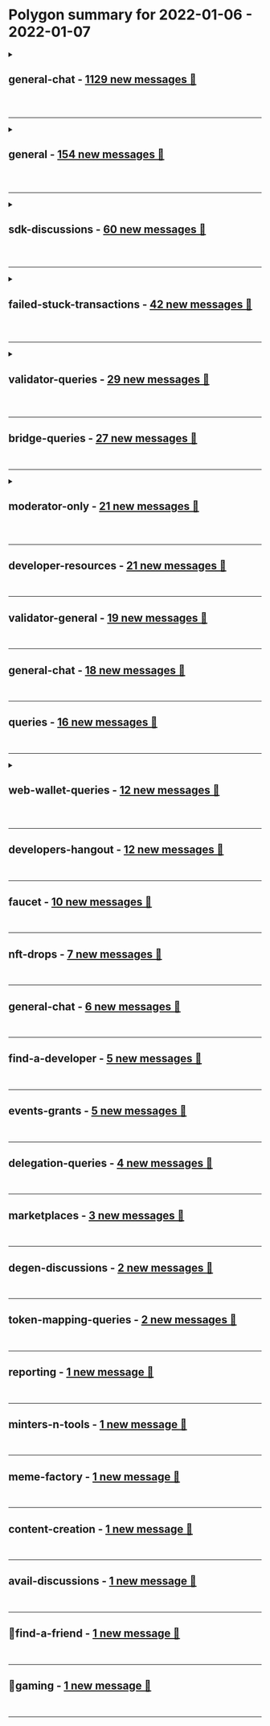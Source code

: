 # **Polygon** summary for **2022-01-06** - **2022-01-07**

<details>
<summary>

## **general-chat** - [1129 new messages 📨](https://discord.com/channels/635865020172861441/847768728166989825)

</summary>

---

### 💌 **Most reacted messages**

1. *No, I got banned because one of the developers in the community claimed there had been another fork and I asked for clarity.  The mod who banned did not document it, and deleted the convo.  Aman is aware, and he knows that my alt is here.* **&rarr;** [Discord Discussion](https://discord.com/channels/635865020172861441/847768728166989825/928929090604507156)

2. *Here's the data: 29.2% of blocks mined in the last 24 hours are by good actors (from a user experience standpoint), 50.5% by bad actors. I only looked at the top 80% of validators.  Bad Actors: 20% of blocks; BAD ACTOR 0x7b5000af8ab69fd59eb0d4f5762bff57c9c04385 Target 15m gas limit; makes empty blocks These three addresses are all owned by the same group; they’re not three independent validators, so they really account for 20.3% of all blocks:  - Group 8.5% of blocks; BAD ACTOR 0x26c80cc193b27d73d2c40943acec77f4da2c5bd8 Target 15m gas limit  - Group 7.4% of blocks; BAD ACTOR 0xe7e2cb8c81c10ff191a73fe266788c9ce62ec754 Target 15m gas limit  - Group 4.4% of blocks; BAD ACTOR 0xbdbd4347b082d9d6bdf2da4555a37ce52a2e2120 Target 15m gas limit Produces empty blocks 4.3% of blocks; BAD ACTOR 0xb79fad4ca981472442f53d16365fdf0305ffd8e9 Target 15m gas limit 3.2% of blocks; BAD ACTOR address/0x742d13f0b2a19c823bdd362b16305e4704b97a38 MANY empty blocks; not mined for 7 hours 2.7% of blocks; BAD ACTOR 0xbc6044f4a1688d8b8596a9f7d4659e09985eebe6 Some empty blocks; not mined for 10 hours  Good actors: 13% of blocks 0x7c7379531b2aee82e4ca06d4175d13b9cbeafd49 9.8% of blocks 0xf0245f6251bef9447a08766b9da2b07b28ad80b0 3.3% of blocks 0x4f856f79f54592a48c8a1a1fafa1b0a3ac053f99 3.1% of blocks 0xc6869257205e20c2a43cb31345db534aecb49f6e 5% of blocks 0xb95d435df3f8b2a8d8b9c2b7c8766c9ae6ed8cc9 Not mined for 20 hrs* **&rarr;** [Discord Discussion](https://discord.com/channels/635865020172861441/847768728166989825/928746133596024902)

3. *In addition to the block competition issue, there's also an economic mismatch between validators and users going on. Looks like the majority of validators (ones who have mined more than 50.5% of blocks in the last 24 hours) have identified that higher gas prices are very good for their business, so they're actively working to (a) lower the block gas limit while they're mining, and (b) drop blocks and extend their block times.   Solving the competition issue would also mitigate this mismatch; if validators compete, and one thing they're competing on is block time and block size, then only validators with high throughput would be successful at creating blocks.* **&rarr;** [Discord Discussion](https://discord.com/channels/635865020172861441/847768728166989825/928742889792626698)


---

### ↩️ **Messages with most replies**

* [3 ↩️] *There already is an article on the matter: https://cryptobriefing.com/nft-gamers-are-clogging-up-polygon/* **&rarr;** [Discord Discussion](https://discord.com/channels/635865020172861441/847768728166989825/928940542744743966)

* [3 ↩️] *So many things. 1: Ability to store blockchain locally ( will never happen) 2: Dynamic fee model so network doesn’t keep botting itself to death 3: ability to run a profitable node for less than 8 figures   list goes on* **&rarr;** [Discord Discussion](https://discord.com/channels/635865020172861441/847768728166989825/928749515928915968)

* [3 ↩️] *Passing blame to Binance and just continuing to accept zero transaction blocks sort of misses the point, when the protocol should have a solution to prevent this behavior if it's a pattern* **&rarr;** [Discord Discussion](https://discord.com/channels/635865020172861441/847768728166989825/928724909000114216)


---


### 🔝 **Topics and related messages**

1. **validators, blocks, validator**

    Grraarrgghh | WontPMYouFirst --- *the validator thing I haven't heard much from the team regarding so I can't speculate on that* **&rarr;** [Discord Discussion](https://discord.com/channels/635865020172861441/847768728166989825/929028752095186995)

    PostCaptwo --- *Validator had to know in advance that it was lined up for multiple sessions in a row, and it knew it could start the process effectively* **&rarr;** [Discord Discussion](https://discord.com/channels/635865020172861441/847768728166989825/928947874052595763)

    lukas7 --- *protocol that ignoring bad validator :D?* **&rarr;** [Discord Discussion](https://discord.com/channels/635865020172861441/847768728166989825/928947311743225877)

2. **banned, ban, post**

    toniodlab --- *Is someone can ban this dude ?* **&rarr;** [Discord Discussion](https://discord.com/channels/635865020172861441/847768728166989825/928934373078749234)

    toniodlab --- *Ohh you're still here you ? Changed name from PostCapone ? You get banned for fud I guess xD* **&rarr;** [Discord Discussion](https://discord.com/channels/635865020172861441/847768728166989825/928928838308757565)

    PostCaptwo --- *Apparently Aman doesn't know who banned me or why either* **&rarr;** [Discord Discussion](https://discord.com/channels/635865020172861441/847768728166989825/928768542894092310)

3. **speed, security, decentralization**

    ChristopherTrimboli.eth --- *I wonder how much a blockchain could benefit from adding smart network packet optimizations to maintain the fastest connections to all nodes, like how many nodes are using terrible latencys* **&rarr;** [Discord Discussion](https://discord.com/channels/635865020172861441/847768728166989825/928941371216244767)

    PostCaptwo --- *This is EXTREME centralization at the protocol level* **&rarr;** [Discord Discussion](https://discord.com/channels/635865020172861441/847768728166989825/928940288880300032)

    PostCaptwo --- *Decentralizing the protocol would speed you back up, 100% and provable* **&rarr;** [Discord Discussion](https://discord.com/channels/635865020172861441/847768728166989825/928938540837011466)

4. **matic, holding matic, swap**

    Subaru Natsuki --- *till when will matic be suspended on binance?* **&rarr;** [Discord Discussion](https://discord.com/channels/635865020172861441/847768728166989825/929001375185133608)

    Frank --- *Matic is absolutely not dead. It's just struggling v hard right now and I'm sure the community is going to find a solution.* **&rarr;** [Discord Discussion](https://discord.com/channels/635865020172861441/847768728166989825/928714785636368465)

    deathgripson --- *Matic works its just taking a huge crap on itself lately* **&rarr;** [Discord Discussion](https://discord.com/channels/635865020172861441/847768728166989825/928714578844590080)

5. **bsc, cheapest, matic**

    zgur.eth --- *i would like to see a well written code bsc work good 🙂* **&rarr;** [Discord Discussion](https://discord.com/channels/635865020172861441/847768728166989825/928920461771939871)

    zgur.eth --- *i think you cant move and transfer and web3 token in bsc my brief comment is in this direction* **&rarr;** [Discord Discussion](https://discord.com/channels/635865020172861441/847768728166989825/928920397099986955)

    sbmitchell --- *What exactly are you trying to sell or say about bsc?* **&rarr;** [Discord Discussion](https://discord.com/channels/635865020172861441/847768728166989825/928920136889540628)

</details>

&nbsp;  

---

<details>
<summary>

## **general** - [154 new messages 📨](https://discord.com/channels/635865020172861441/897008314267889714)

</summary>

---

### ↩️ **Messages with most replies**

* [2 ↩️] *What is the best way to get an Ethereum coin on the Polygon network?* **&rarr;** [Discord Discussion](https://discord.com/channels/635865020172861441/897008314267889714/929050964097380423)

* [2 ↩️] *I've seen that you are very sincere and responsive in these forums, and I wanted to get your thoughts on the current market? I believe that unless the government starts a new stimulus program, which in the end will piss off people because it creates more inflation with more dollars in the market; The fed doesn't stop the interest rate increase speech; more countries start accepting BTC or crypto; the negative ESG narrative towards proof of work dies off, which I doubt because people can believe that BTC is hogging all the power and causing power prices to go up, etc, that we are pretty much in the beginning of a bear market. This isn't some phony "CHINA BANNED BTC AGAIN" BS. Do you see anything that would be positive?* **&rarr;** [Discord Discussion](https://discord.com/channels/635865020172861441/897008314267889714/928826670792708216)


---


### 🔝 **Topics and related messages**

1. **polygon, bridge, matic**

    Grraarrgghh | WontPMYouFirst --- *there are other methods as well, which are illustrated in this video (yes I know it's SFF based but the methods work for getting MATIC into Polygon) and there's a list of exchanges in the video description https://www.youtube.com/watch?v=ZFt5uHhqzCU* **&rarr;** [Discord Discussion](https://discord.com/channels/635865020172861441/897008314267889714/929066275764862996)

    jon pappas --- *Okay, do you have an example? What's the best one* **&rarr;** [Discord Discussion](https://discord.com/channels/635865020172861441/897008314267889714/929066223264743425)

    Grraarrgghh | WontPMYouFirst --- *Only using the official bridge. You can bridge ERC-20 tokens to=Polygon for less than a dollar on compatible exchanges* **&rarr;** [Discord Discussion](https://discord.com/channels/635865020172861441/897008314267889714/929066034667876353)

2. **pretty, sunflower, sff**

    mrbugatti182 --- *How is the team going to fix the sunflowers problem?* **&rarr;** [Discord Discussion](https://discord.com/channels/635865020172861441/897008314267889714/929026219821924362)

    YuraConst --- *Sunflower Farm is the festering example of why London style Dynamic Load Management is a good idea* **&rarr;** [Discord Discussion](https://discord.com/channels/635865020172861441/897008314267889714/928960463214116915)

    V2 --- *Can I post a medium article I wrote summarizing what is happening with the Sunflower Farmers game and Polygon network on this channel?* **&rarr;** [Discord Discussion](https://discord.com/channels/635865020172861441/897008314267889714/928939716890460180)

3. **fixed, dude, asked**

    CodeSnipe69 --- *Does the devs have plans on fixing the issue? I thought that this is a L2 scaling solution 😄* **&rarr;** [Discord Discussion](https://discord.com/channels/635865020172861441/897008314267889714/928838491910058004)

    AlgoRhythm --- *People were abusing it, it’s currently disabled until more restrictions are in place* **&rarr;** [Discord Discussion](https://discord.com/channels/635865020172861441/897008314267889714/928746439595667496)

    PostCaptwo --- *But if they had fixed with another update, would have been p weird considered how rough the last one went over. Methinks the curiosity was p justified.* **&rarr;** [Discord Discussion](https://discord.com/channels/635865020172861441/897008314267889714/928733566836277310)

4. **matic, swap, usdc**

    Idleboost --- *low key request (yes I'm one of those guys) - can someone send me 5x matic and i'll repay with 10? Trying to withdraw my matic on aave to pay be used to pay back some loans before i get liquidated. Been waiting a few days for gas to drop in order to have enough to withdraw but it aint happening and market is falling.* **&rarr;** [Discord Discussion](https://discord.com/channels/635865020172861441/897008314267889714/928867811730812978)

    JaeMoon7 --- *I didn't, I've only used matic.supply. I'll try it. It says it sent .05* **&rarr;** [Discord Discussion](https://discord.com/channels/635865020172861441/897008314267889714/928728825645371413)

    Grraarrgghh | WontPMYouFirst --- *Also you can DM me and I can send matic* **&rarr;** [Discord Discussion](https://discord.com/channels/635865020172861441/897008314267889714/928728291597254727)

5. **rpc, old, rpcs**

    Derbygold.eth --- *So, should I delete old RPC or edit old one ?* **&rarr;** [Discord Discussion](https://discord.com/channels/635865020172861441/897008314267889714/929063606446862431)

    Rajer --- *May I ask what's the difference between the old rpc and the new one?* **&rarr;** [Discord Discussion](https://discord.com/channels/635865020172861441/897008314267889714/928919974196695040)

    JaeMoon7 --- *Legit tried 6 RPCs now and they're all completely clogged* **&rarr;** [Discord Discussion](https://discord.com/channels/635865020172861441/897008314267889714/928724483664146482)

</details>

&nbsp;  

---

<details>
<summary>

## **sdk-discussions** - [60 new messages 📨](https://discord.com/channels/635865020172861441/847082089635643413)

</summary>

---


### 🔝 **Topics and related messages**

1. **pos, sdk, polygon sdk**

    zgur.eth --- *and yes for example your validator client node send rpc new block blockchain is accept* **&rarr;** [Discord Discussion](https://discord.com/channels/635865020172861441/847082089635643413/928982425390972949)

    zgur.eth --- *Consensus type ibft Mechanism POA Blockchain acceptable rpc PoS* **&rarr;** [Discord Discussion](https://discord.com/channels/635865020172861441/847082089635643413/928982299029164063)

    blockchain-dev --- *Ohk, so to add a validator node, you use POA, and then the validators validate everything and do their work making the network POS?* **&rarr;** [Discord Discussion](https://discord.com/channels/635865020172861441/847082089635643413/928981942622363678)

2. **erc20, stake, staking**

    blockchain-dev --- *Yes, I got your point or maybe some misunderstanding from my end, so please correct me. We can deploy a simple erc20 contract on the stand alone chain, but I am talking about the validating part. Here it says in the doc that min amount to stake is 1ETH(which is MATIC) and you can become a validator, however is there a possibility where let's say we can have stake 100GLD tokens to become a validator?* **&rarr;** [Discord Discussion](https://discord.com/channels/635865020172861441/847082089635643413/928976890058899486)

    blockchain-dev --- *Yes, correct, so I believe that's the staking contract which will be defined on the stand alone chain and will be validating transactions* **&rarr;** [Discord Discussion](https://discord.com/channels/635865020172861441/847082089635643413/928973517301633074)

    zgur.eth --- *hm no its a validator-stake contract not erc20 smart* **&rarr;** [Discord Discussion](https://discord.com/channels/635865020172861441/847082089635643413/928973283779571742)

</details>

&nbsp;  

---

<details>
<summary>

## **failed-stuck-transactions** - [42 new messages 📨](https://discord.com/channels/635865020172861441/897771099721457675)

</summary>

---

### ↩️ **Messages with most replies**

* [2 ↩️] *Make sure you use this rpc: https://polygon-rpc.com/ If you don't want to wait for your pending transaction you can reset your account and redo the transaction with higher gas.* **&rarr;** [Discord Discussion](https://discord.com/channels/635865020172861441/897771099721457675/928765032798511146)


---


### 🔝 **Topics and related messages**

1. **pending, gas, transaction**

    Br3pt --- *Is the pending txs website (https://polygonscan.com/txsPending) maybe only showing those that have been picked up and put in a block?* **&rarr;** [Discord Discussion](https://discord.com/channels/635865020172861441/897771099721457675/929065430264463421)

    AlgoRhythm --- *Your new transactions should replace the old ones. Make sure you use a high enough gas to make them go through (500+ for at least the first one just to get the old tx's cleared out).* **&rarr;** [Discord Discussion](https://discord.com/channels/635865020172861441/897771099721457675/929064623943065661)

    Br3pt --- *Hi, I have similar issues, with one tx being stuck for 1 day and another for a few hours. I've tried your method and tried to submit a new tx, but still pending. Now I'm wondering if those pending txs are still being executed and there is a queue* **&rarr;** [Discord Discussion](https://discord.com/channels/635865020172861441/897771099721457675/929064387916992522)

2. **usdt, bridged, wallet bridged usdt**

    Grraarrgghh | WontPMYouFirst --- *note there are two common USDT contracts on Polygon as well, so you may need to ensure you added the correct one* **&rarr;** [Discord Discussion](https://discord.com/channels/635865020172861441/897771099721457675/928838120483475506)

    Grraarrgghh | WontPMYouFirst --- *firstly can i ask, did you add the USDT token to your Polygon wallet?* **&rarr;** [Discord Discussion](https://discord.com/channels/635865020172861441/897771099721457675/928837820687220799)

    zzshwg --- *i bridged usdt from fantom to polygon* **&rarr;** [Discord Discussion](https://discord.com/channels/635865020172861441/897771099721457675/928836997898964992)

</details>

&nbsp;  

---

<details>
<summary>

## **validator-queries** - [29 new messages 📨](https://discord.com/channels/635865020172861441/648890882963013643)

</summary>

---


### 🔝 **Topics and related messages**

1. **397778302691049475, manually, time**

    a404.eth --- *What's the difference between a pruned node and a fullnode?* **&rarr;** [Discord Discussion](https://discord.com/channels/635865020172861441/648890882963013643/929016858965856276)

    Stake | StakePool --- *It will depend on the size of available storage you have on your server. Every week, a new snapshot appears https://snapshots.matic.today/, which in this case would be the same as pruning manually.* **&rarr;** [Discord Discussion](https://discord.com/channels/635865020172861441/648890882963013643/929016451292098561)

    Stake | StakePool --- *The last time I pruned the average time was between 4 and 5 hours.* **&rarr;** [Discord Discussion](https://discord.com/channels/635865020172861441/648890882963013643/929015294180085840)

2. **06, 06 23 06, 23**

    mahe1 --- *that was the issue. I didnt start it.* **&rarr;** [Discord Discussion](https://discord.com/channels/635865020172861441/648890882963013643/928800299689328731)

    mahe1 --- *Heimdall is all synced and working* **&rarr;** [Discord Discussion](https://discord.com/channels/635865020172861441/648890882963013643/928780501286813718)

    mahe1 --- *i added enodes from this discord and using snapshot* **&rarr;** [Discord Discussion](https://discord.com/channels/635865020172861441/648890882963013643/928780458748157953)

</details>

&nbsp;  

---

## **bridge-queries** - [27 new messages 📨](https://discord.com/channels/635865020172861441/897771407310716950)
&nbsp;  

---

<details>
<summary>

## **moderator-only** - [21 new messages 📨](https://discord.com/channels/635865020172861441/839057894154043423)

</summary>

---


### 🔝 **Topics and related messages**

1. **ban, rivalry, make sure**

    AlgoRhythm --- *Either of you care if we unban Post Capone?  He’s back, so not much different if he’s on his main or alt account.* **&rarr;** [Discord Discussion](https://discord.com/channels/635865020172861441/839057894154043423/928787452221616189)

    AlgoRhythm --- *Wow, interesting. He’s on the ban list, but I didn’t ban him either. I didn’t know if one of you finally got fed up with him 😛.* **&rarr;** [Discord Discussion](https://discord.com/channels/635865020172861441/839057894154043423/928743407474577450)

    Stake | StakePool --- *Even though he's been doing FUD all the time. I didn't make any bans. Bad intentioned people just want attention. I've never seen a post from him before praising protocol.* **&rarr;** [Discord Discussion](https://discord.com/channels/635865020172861441/839057894154043423/928740179844411493)

2. **faucet, fail, going**

    AlgoRhythm --- *Faucet is back up, and I'll keep an eye on it if I missed anything they're exploiting. Below are the checks in place: * User can request between 0.05 and 0.15 Matic * If either the User or the Wallet has received more than 0.2 Matic, it will fail (before the User check was broken) * If the address has more than 0.3, it will fail * If the address has 0 transactions, it will fail (What are they going to swap if they have 0 funds?) * And then obviously if the address is invalid or the faucet is dry, fail* **&rarr;** [Discord Discussion](https://discord.com/channels/635865020172861441/839057894154043423/929069143393730610)

    AlgoRhythm --- *If the checks are working, it should limit them to .3 Matic (2 faucet calls) for all time.* **&rarr;** [Discord Discussion](https://discord.com/channels/635865020172861441/839057894154043423/928747855122944030)

    Stake | StakePool --- *Limit once a day! The bot faucet is to help with the initial transaction. Then the user can use that amount to make their first transaction into a dex where they can buy their own matic gas.* **&rarr;** [Discord Discussion](https://discord.com/channels/635865020172861441/839057894154043423/928745491993341953)

</details>

&nbsp;  

---

## **developer-resources** - [21 new messages 📨](https://discord.com/channels/635865020172861441/887803717691244574)
&nbsp;  

---

## **validator-general** - [19 new messages 📨](https://discord.com/channels/635865020172861441/638326018637168661)
&nbsp;  

---

## **general-chat** - [18 new messages 📨](https://discord.com/channels/635865020172861441/718850623323504691)
&nbsp;  

---

## **queries** - [16 new messages 📨](https://discord.com/channels/635865020172861441/717384861647896616)
&nbsp;  

---

<details>
<summary>

## **web-wallet-queries** - [12 new messages 📨](https://discord.com/channels/635865020172861441/723477478257065994)

</summary>

---

### ↩️ **Messages with most replies**

* [2 ↩️] *You bet! Let me know if you need anything clarified, there's a lot there 😛* **&rarr;** [Discord Discussion](https://discord.com/channels/635865020172861441/723477478257065994/929056285494755368)


---
</details>

&nbsp;  

---

## **developers-hangout** - [12 new messages 📨](https://discord.com/channels/635865020172861441/897772019494559805)
&nbsp;  

---

## **faucet** - [10 new messages 📨](https://discord.com/channels/635865020172861441/928606469291663390)
&nbsp;  

---

## **nft-drops** - [7 new messages 📨](https://discord.com/channels/635865020172861441/826372842563829780)
&nbsp;  

---

## **general-chat** - [6 new messages 📨](https://discord.com/channels/635865020172861441/871634682121420800)
&nbsp;  

---

## **find-a-developer** - [5 new messages 📨](https://discord.com/channels/635865020172861441/762371945885859861)
&nbsp;  

---

## **events-grants** - [5 new messages 📨](https://discord.com/channels/635865020172861441/918109249043824650)
&nbsp;  

---

## **delegation-queries** - [4 new messages 📨](https://discord.com/channels/635865020172861441/721982364808511558)
&nbsp;  

---

## **marketplaces** - [3 new messages 📨](https://discord.com/channels/635865020172861441/826372661738995723)
&nbsp;  

---

## **degen-discussions** - [2 new messages 📨](https://discord.com/channels/635865020172861441/842028666371964949)
&nbsp;  

---

## **token-mapping-queries** - [2 new messages 📨](https://discord.com/channels/635865020172861441/897771314721484811)
&nbsp;  

---

## **reporting** - [1 new message 📨](https://discord.com/channels/635865020172861441/718756991341953075)
&nbsp;  

---

## **minters-n-tools** - [1 new message 📨](https://discord.com/channels/635865020172861441/826371674152370182)
&nbsp;  

---

## **meme-factory** - [1 new message 📨](https://discord.com/channels/635865020172861441/842751451570896897)
&nbsp;  

---

## **content-creation** - [1 new message 📨](https://discord.com/channels/635865020172861441/847895177187819570)
&nbsp;  

---

## **avail-discussions** - [1 new message 📨](https://discord.com/channels/635865020172861441/858991990056943646)
&nbsp;  

---

## **👯find-a-friend** - [1 new message 📨](https://discord.com/channels/635865020172861441/882680729929134140)
&nbsp;  

---

## **🎲gaming** - [1 new message 📨](https://discord.com/channels/635865020172861441/882682139223674911)
&nbsp;  

---

